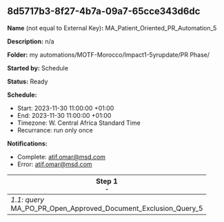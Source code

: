 ## 8d5717b3-8f27-4b7a-09a7-65cce343d6dc

**Name** (not equal to External Key)**:** MA_Patient_Oriented_PR_Automation_5

**Description:** n/a

**Folder:** my automations/MOTF-Morocco/Impact1-5yrupdate/PR Phase/

**Started by:** Schedule

**Status:** Ready

**Schedule:**

* Start: 2023-11-30 11:00:00 +01:00
* End: 2023-11-30 11:00:00 +01:00
* Timezone: W. Central Africa Standard Time
* Recurrance: run only once

**Notifications:**

* Complete: atif.omar@msd.com
* Error: atif.omar@msd.com

| Step 1<br>_<small>-</small>_ |
| --- |
| _1.1: query_<br>MA_PO_PR_Open_Approved_Document_Exclusion_Query_5 |
